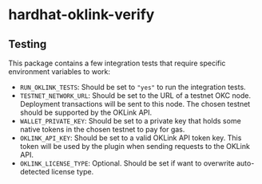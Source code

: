 # hardhat-oklink-verify

## Testing

This package contains a few integration tests that require specific environment variables to work:

- `RUN_OKLINK_TESTS`: Should be set to `"yes"` to run the integration tests.
- `TESTNET_NETWORK_URL`: Should be set to the URL of a testnet OKC node. Deployment transactions will be sent to this node. The chosen testnet should be supported by the OKLink API.
- `WALLET_PRIVATE_KEY`: Should be set to a private key that holds some native tokens in the chosen testnet to pay for gas.
- `OKLINK_API_KEY`: Should be set to a valid OKLink API token key. This token will be used by the plugin when sending requests to the OKLink API.
- `OKLINK_LICENSE_TYPE`: Optional. Should be set if want to overwrite auto-detected license type.